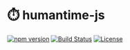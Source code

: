 # ⏱️ humantime-js

[![npm version](https://img.shields.io/npm/v/humantime-js?style=flat-square&color=brightgreen)](https://www.npmjs.com/package/humantime-js)
[![Build Status](https://github.com/YourUsername/humantime-js/actions/workflows/node.js.yml/badge.svg)](https://github.com/YourUsername/humantime-js/actions)
[![License](https://img.shields.io/npm/l/humantime-js?style=flat-square)](LICENSE)
